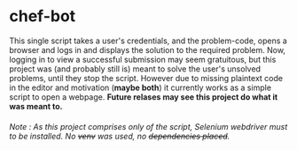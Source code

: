 # chef-bot

This single script takes a user's credentials, and the problem-code, opens a browser and logs in and displays the solution to the required problem. 
Now, logging in to view a successful submission may seem gratuitous, but this project was (and probably still is) meant to solve the user's
unsolved problems, until they stop the script. However due to missing plaintext code in the editor and motivation (**maybe both**) it currently works as a simple script to open a webpage.
**Future relases may see this project do what it was meant to.**

###### Note : As this project comprises only of the script, Selenium webdriver must to be installed. No ~~venv~~ was used, no ~~dependencies placed~~.
